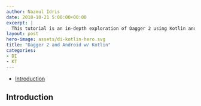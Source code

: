 ```yaml
---
author: Nazmul Idris
date: 2018-10-21 5:00:00+00:00
excerpt: |
  This tutorial is an in-depth exploration of Dagger 2 using Kotlin and Android.
layout: post
hero-image: assets/di-kotlin-hero.svg
title: "Dagger 2 and Android w/ Kotlin"
categories:
- DI
- KT
---
```


<!-- START doctoc generated TOC please keep comment here to allow auto update -->
<!-- DON'T EDIT THIS SECTION, INSTEAD RE-RUN doctoc TO UPDATE -->


- [Introduction](#introduction)

<!-- END doctoc generated TOC please keep comment here to allow auto update -->

## Introduction

